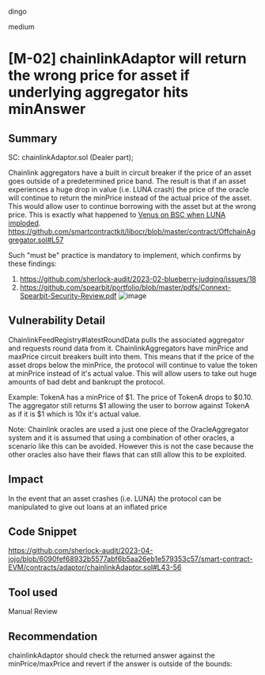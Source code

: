 dingo

medium

# [M-02] chainlinkAdaptor will return the wrong price for asset if underlying aggregator hits minAnswer

## Summary
SC: chainlinkAdaptor.sol (Dealer part);

Chainlink aggregators have a built in circuit breaker if the price of an asset goes outside of a predetermined price band. The result is that if an asset experiences a huge drop in value (i.e. LUNA crash) the price of the oracle will continue to return the minPrice instead of the actual price of the asset. This would allow user to continue borrowing with the asset but at the wrong price. This is exactly what happened to [Venus on BSC when LUNA imploded](https://rekt.news/venus-blizz-rekt/).
https://github.com/smartcontractkit/libocr/blob/master/contract/OffchainAggregator.sol#L57

Such "must be" practice is mandatory to implement, which confirms by these findings:
1) https://github.com/sherlock-audit/2023-02-blueberry-judging/issues/18
2) https://github.com/spearbit/portfolio/blob/master/pdfs/Connext-Spearbit-Security-Review.pdf
![image](https://user-images.githubusercontent.com/106747559/235466118-48f8cc78-c78b-4140-a947-783af3190056.png)

## Vulnerability Detail
ChainlinkFeedRegistry#latestRoundData pulls the associated aggregator and requests round data from it. ChainlinkAggregators have minPrice and maxPrice circuit breakers built into them. This means that if the price of the asset drops below the minPrice, the protocol will continue to value the token at minPrice instead of it's actual value. This will allow users to take out huge amounts of bad debt and bankrupt the protocol.

Example:
TokenA has a minPrice of $1. The price of TokenA drops to $0.10. The aggregator still returns $1 allowing the user to borrow against TokenA as if it is $1 which is 10x it's actual value.

Note:
Chainlink oracles are used a just one piece of the OracleAggregator system and it is assumed that using a combination of other oracles, a scenario like this can be avoided. However this is not the case because the other oracles also have their flaws that can still allow this to be exploited.

## Impact
In the event that an asset crashes (i.e. LUNA) the protocol can be manipulated to give out loans at an inflated price

## Code Snippet
https://github.com/sherlock-audit/2023-04-jojo/blob/6090fef68932b5577abf6b5aa26eb1e579353c57/smart-contract-EVM/contracts/adaptor/chainlinkAdaptor.sol#L43-56

## Tool used
Manual Review

## Recommendation
chainlinkAdaptor should check the returned answer against the minPrice/maxPrice and revert if the answer is outside of the bounds:
